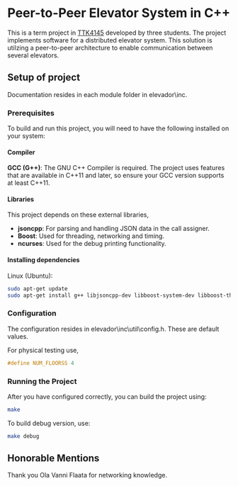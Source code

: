 # Peer-to-Peer Elevator System in C++
This is a term project in [TTK4145](https://www.ntnu.no/studier/emner/TTK4145) developed by three students. The project implements software for a distributed elevator system. This solution is utilzing a peer-to-peer architecture to enable communication between several elevators.

## Setup of project
Documentation resides in each module folder in elevador\inc.
### Prerequisites
To build and run this project, you will need to have the following installed on your system:

#### Compiler
**GCC (G++)**: The GNU C++ Compiler is required. The project uses features that are available in C++11 and later, so ensure your GCC version supports at least C++11.

#### Libraries
This project depends on these external libraries,
- **jsoncpp**: For parsing and handling JSON data in the call assigner.
- **Boost**: Used for threading, networking and timing.
- **ncurses**: Used for the debug printing functionality.

#### Installing dependencies
Linux (Ubuntu):

``` bash
sudo apt-get update
sudo apt-get install g++ libjsoncpp-dev libboost-system-dev libboost-thread-dev libboost-chrono-dev libncurses5-dev
```

### Configuration
The configuration resides in elevador\inc\util\config.h. These are default values. 

For physical testing use,
``` cpp
#define NUM_FLOORSS 4
```

### Running the Project
After you have configured correctly, you can build the project using:
``` bash
make
```
To build debug version, use:
``` bash
make debug
```

## Honorable Mentions
Thank you Ola Vanni Flaata for networking knowledge.
